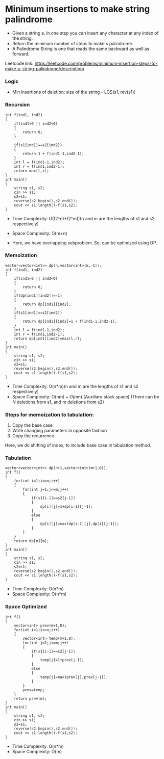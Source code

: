 # Minimum insertions to make string palindrome
- Given a string s. In one step you can insert any character at any index of the string.
- Return the minimum number of steps to make s palindrome.
- A Palindrome String is one that reads the same backward as well as forward.

Leetcode link: https://leetcode.com/problems/minimum-insertion-steps-to-make-a-string-palindrome/description/ 

### Logic
- Min insertions of deletion: size of the string - LCS(s1, rev(s1))

### Recursion
```
int f(ind1, ind2)
{
    if(ind1<0 || ind2<0)
    {
        return 0;
    }

    if(s1[ind1]==s2[ind2])
    {
        return 1 + f(ind1-1,ind2-1);
    }
    int l = f(ind1-1,ind2);
    int r = f(ind1,ind2-1);
    return max(l,r);
}
int main()
{
    string s1, s2;
    cin >> s1;
    s2=s1;
    reverse(s2.begin(),s2.end());
    cout << s1.length()-f(s1,s2);
}
```
- Time Complexity: O((2^n)*(2^m))(n and m are the lengths of s1 and s2 respectively)
- Space Complexity: O(m+n)

- Here, we have overlapping subproblem. So, can be optimized using DP.
### Memoization
```
vector<vector<int>> dp(n,vector<int>(m,-1));
int f(ind1, ind2)
{
    if(ind1<0 || ind2<0)
    {
        return 0;
    }
    if(dp[ind1][ind2]!=-1)
    {
        return dp[ind1][ind2];
    }
    if(s1[ind1]==s2[ind2])
    {
        return dp[ind1][ind2]=1 + f(ind1-1,ind2-1);
    }
    int l = f(ind1-1,ind2);
    int r = f(ind1,ind2-1);
    return dp[ind1][ind2]=max(l,r);
}
int main()
{
    string s1, s2;
    cin >> s1;
    s2=s1;
    reverse(s2.begin(),s2.end());
    cout << s1.length()-f(s1,s2);
}
```
- Time Complexity: O(n*m)(n and m are the lengths of s1 and s2 respectively)
- Space Complexity: O(n*m) + O(n*m) (Auxiliary stack space) (There can be N deletions from s1, and m deletions from s2)
 
### Steps for memoization to tabulation:
1. Copy the base case
2. Write changing parameters in opposite fashion
3. Copy the recurrence.

Here, we do shifting of index, to include base case in tabulation method.


### Tabulation
```
vector<vector<int>> dp(n+1,vector<int>(m+1,0));
int f()
{
    for(int i=1;i<=n;i++)
    {
        for(int j=1;j<=m;j++)
        {
            if(s1[i-1]==s2[j-1])
            {
                dp[i][j]=1+dp[i-1][j-1];
            }
            else
            {
                dp[i][j]=max(dp[i-1][j],dp[i][j-1]);
            }
        }
    }
    return dp[n][m];
}
int main()
{
    string s1, s2;
    cin >> s1;
    s2=s1;
    reverse(s2.begin(),s2.end());
    cout << s1.length()-f(s1,s2);
}
```
- Time Complexity: O(n*m)
- Space Complexity: O(n*m)

### Space Optimized
```
int f()
{
    vector<int> prev(m+1,0);
    for(int i=1;i<=n;i++)
    {
        vector<int> temp(m+1,0);
        for(int j=1;j<=m;j++)
        {
            if(s1[i-1]==s2[j-1])
            {
                temp[j]=1+prev[j-1];
            }
            else
            {
                temp[j]=max(prev[j],prev[j-1]);
            }
        }
        prev=temp;
    }
    return prev[m];
}
int main()
{
    string s1, s2;
    cin >> s1;
    s2=s1;
    reverse(s2.begin(),s2.end());
    cout << s1.length()-f(s1,s2);
}
```
- Time Complexity: O(n*m)
- Space Complexity: O(m)

